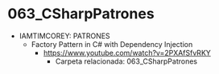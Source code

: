 # 063_CSharpPatrones

- IAMTIMCOREY: PATRONES
	- Factory Pattern in C# with Dependency Injection
		- https://www.youtube.com/watch?v=2PXAfSfvRKY
			- Carpeta relacionada: 063_CSharpPatrones

